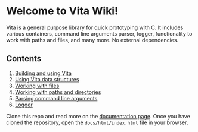 # Welcome to Vita Wiki!
Vita is a general purpose library for quick prototyping with C. It includes various containers, command line arguments parser, logger, functionality to work with paths and files, and many more. No external dependencies.

## Contents
1. [Building and using Vita](page1.md)
2. [Using Vita data structures](page2.md)
3. [Working with files](page3.md)
4. [Working with paths and directories](page4.md)
5. [Parsing command line arguments](page5.md)
6. [Logger](page6.md)

Clone this repo and read more on the [documentation page](../). Once you have cloned the repository, open the `docs/html/index.html` file in your browser.

